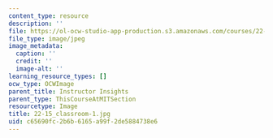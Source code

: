 ```yaml
---
content_type: resource
description: ''
file: https://ol-ocw-studio-app-production.s3.amazonaws.com/courses/22-15-essential-numerical-methods-fall-2014/c65690fc2b6b6165a99f2de5884738e6_22-15_classroom-1.jpg
file_type: image/jpeg
image_metadata:
  caption: ''
  credit: ''
  image-alt: ''
learning_resource_types: []
ocw_type: OCWImage
parent_title: Instructor Insights
parent_type: ThisCourseAtMITSection
resourcetype: Image
title: 22-15_classroom-1.jpg
uid: c65690fc-2b6b-6165-a99f-2de5884738e6
---
```

